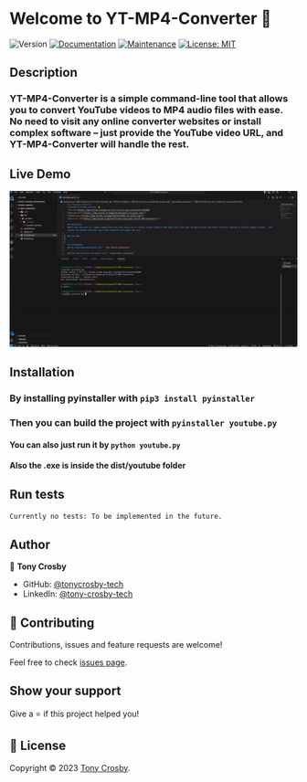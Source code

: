 # Welcome to YT-MP4-Converter 👋
![Version](https://img.shields.io/badge/version-1.0-blue.svg?cacheSeconds=2592000)
[![Documentation](https://img.shields.io/badge/Documentation-yes-green.svg)]()
[![Maintenance](https://img.shields.io/badge/Maintained%3F-yes-green.svg)]()
[![License: MIT](https://img.shields.io/github/license/tonycrosby-tech/YT-MP3-Converter)]( )

## Description
### YT-MP4-Converter is a simple command-line tool that allows you to convert YouTube videos to MP4 audio files with ease. No need to visit any online converter websites or install complex software – just provide the YouTube video URL, and YT-MP4-Converter will handle the rest.

## Live Demo
![Live Demo](vid/yt-mp4.gif)

## Installation
### By installing pyinstaller with ```pip3 install pyinstaller```

### Then you can build the project with ```pyinstaller youtube.py```

#### You can also just run it by ```python youtube.py```

#### Also the .exe is inside the dist/youtube folder

## Run tests

```
Currently no tests: To be implemented in the future.
```

## Author

👤 **Tony Crosby**

* GitHub: [@tonycrosby-tech](https://github.com/tonycrosby-tech)
* LinkedIn: [@tony-crosby-tech](https://linkedin.com/in/tony-crosby-tech)

## 🤝 Contributing

Contributions, issues and feature requests are welcome!

Feel free to check [issues page]( ).

## Show your support

Give a ⭐️ if this project helped you!


## 📝 License

Copyright © 2023 [Tony Crosby](https://github.com/tonycrosby-tech).